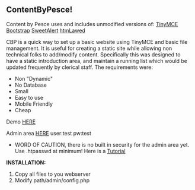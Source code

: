 ## ContentByPesce!

Content by Pesce uses and includes unmodified versions of:
[TinyMCE](https://github.com/tinymce)
[Bootstrap](https://github.com/twbs/bootstrap)
[SweetAlert](https://github.com/t4t5/sweetalert)
[htmLawed](http://www.bioinformatics.org/phplabware/internal_utilities/htmLawed/)


CBP is a quick way to set up a basic website using TinyMCE and basic file management. It is useful for creating a static site while allowing non technical folks to add/modify content. Specifically this was designed to have a static introduction area, and maintain a running list which would be updated frequently by clerical staff. 
The requirements were:

* Non "Dynamic"
* No Database
* Small
* Easy to use
* Mobile Friendly
* Cheap

Demo [HERE](http://contentbypesce.byethost5.com/)

Admin area [HERE](http://contentbypesce.byethost5.com/admin/) user:test pw:test

* WORD OF CAUTION, there is no built in security for the admin area yet.  Use .htpasswd at minimum! Here is a  [Tutorial](http://www.colostate.edu/~ric/htpass.html)

**INSTALLATION:**

1. Copy all files to you webserver
1. Modify path/admin/config.php
